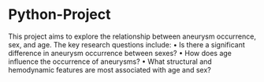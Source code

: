 # Python-Project
This project aims to explore the relationship between aneurysm occurrence, sex, and age. The key research questions include:
•	Is there a significant difference in aneurysm occurrence between sexes?
•	How does age influence the occurrence of aneurysms?
•	What structural and hemodynamic features are most associated with age and sex?
